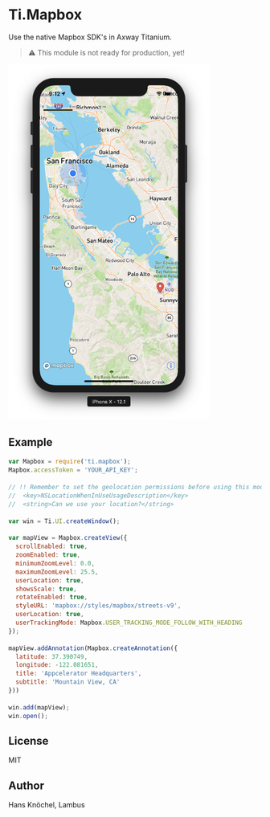 # Ti.Mapbox

Use the native Mapbox SDK's in Axway Titanium.

> ⚠️ This module is not ready for production, yet!

<img src="./screenshots/example.png" width="400" />

## Example

```js
var Mapbox = require('ti.mapbox');
Mapbox.accessToken = 'YOUR_API_KEY';

// !! Remember to set the geolocation permissions before using this module !!
//  <key>NSLocationWhenInUseUsageDescription</key>
//  <string>Can we use your location?</string>

var win = Ti.UI.createWindow();

var mapView = Mapbox.createView({
  scrollEnabled: true,
  zoomEnabled: true,
  minimumZoomLevel: 0.0,
  maximumZoomLevel: 25.5,
  userLocation: true,
  showsScale: true,
  rotateEnabled: true,
  styleURL: 'mapbox://styles/mapbox/streets-v9',
  userLocation: true,
  userTrackingMode: Mapbox.USER_TRACKING_MODE_FOLLOW_WITH_HEADING
});

mapView.addAnnotation(Mapbox.createAnnotation({ 
  latitude: 37.390749,
  longitude: -122.081651,
  title: 'Appcelerator Headquarters',
  subtitle: 'Mountain View, CA'
}))

win.add(mapView);
win.open();
```

## License

MIT

## Author

Hans Knöchel, Lambus
